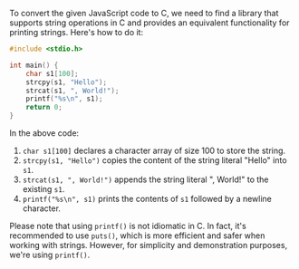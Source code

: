 To convert the given JavaScript code to C, we need to find a library that supports string operations in C and provides an equivalent functionality for printing strings. Here's how to do it:

```c
#include <stdio.h>

int main() {
    char s1[100];
    strcpy(s1, "Hello");
    strcat(s1, ", World!");
    printf("%s\n", s1);
    return 0;
}
```

In the above code:

1. `char s1[100]` declares a character array of size 100 to store the string.
2. `strcpy(s1, "Hello")` copies the content of the string literal "Hello" into `s1`.
3. `strcat(s1, ", World!")` appends the string literal ", World!" to the existing `s1`.
4. `printf("%s\n", s1)` prints the contents of `s1` followed by a newline character.

Please note that using `printf()` is not idiomatic in C. In fact, it's recommended to use `puts()`, which is more efficient and safer when working with strings. However, for simplicity and demonstration purposes, we're using `printf()`.
